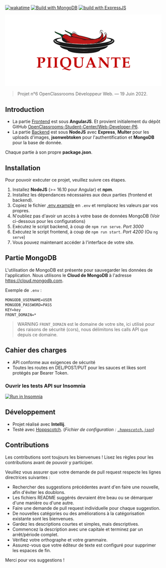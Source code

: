 [![wakatime](https://wakatime.com/badge/github/thomasbnt/DW_P6_Hot_Takes_backend_OC.svg?style=for-the-badge)](https://wakatime.com/badge/github/thomasbnt/DW_P6_Hot_Takes_backend_OC)
[![Build with MongoDB](https://img.shields.io/badge/Build%20with%20mongoDB-%2300f.svg?&color=800&style=for-the-badge&logo=mongodb&logoColor=white)](https://github.com/Automattic/mongoose)
[![build with ExpressJS](https://img.shields.io/badge/Build%20with%20Express-%234752C4.svg?&style=for-the-badge&color=white&logo=express&logoColor=black&alt=express)](https://github.com/expressjs/express)

![Hot Takes logo](piiquante.png)

> Projet n°6 OpenClassrooms Développeur Web. — 19 Juin 2022.

## Introduction

- La partie [Frontend](/frontend) est sous **AngularJS**. 
Et provient initialement du dépôt GitHub [OpenClassrooms-Student-Center/Web-Developer-P6](https://github.com/OpenClassrooms-Student-Center/Web-Developer-P6).
- La partie [Backend](/backend) est sous **NodeJS** avec **Express**, **Multer** pour les uploads d'images,
**jsonwebtoken** pour l'authentification et **MongoDB** pour la base de donnée.

Chaque partie à son propre **package.json**.

## Installation 
 
Pour pouvoir exécuter ce projet, veuillez suivre ces étapes. 

1. Installez **NodeJS** (>= 16.10 pour Angular) et **npm**.
2. Installez les dépendances nécessaires aux deux parties (frontend et backend).
3. Copiez le fichier [.env.example](/backend/.env.example) en `.env` et remplacez les valeurs par vos propres.
4. N'oubliez pas d'avoir un accès à votre base de données MongoDB (Voir ci-dessous pour les configurations)
5. Exécutez le script backend, à coup de `npm run serve`. _Port 3000_
6. Exécutez le script frontend, à coup de `npm run start`. _Port 4200_ (Ou `ng serve`)
7. Vous pouvez maintenant accéder à l'interface de votre site.

## Partie MongoDB

L'utilisation de MongoDB est présente pour sauvegarder les données de l'application.
Nous utilisons le **Cloud de MongoDB** à l'adresse https://cloud.mongodb.com.

Exemple de `.env` :

```dotenv
MONGODB_USERNAME=USER
MONGODB_PASSWORD=PASS
KEY=key
FRONT_DOMAIN=*
```

> WARNING
> `FRONT_DOMAIN` est le domaine de votre site, ici utilisé pour des raisons de sécurité (cors), nous délimitons les calls API que depuis ce domaine.

## Cahier des charges

- API conforme aux exigences de sécurité
- Toutes les routes en DEL/POST/PUT pour les sauces et likes sont protégés par Bearer Token.

### Ouvrir les tests API sur Insomnia

[![Run in Insomnia](https://insomnia.rest/images/run.svg)](https://insomnia.rest/run?label=Code&uri=https://raw.githubusercontent.com/thomasbnt/DW_P6_Hot_Takes_backend_OC/main/insomnia.json)

## Développement

- Projet réalisé avec **Intellij**.
- Testé avec [Hoppscotch](https://hoppscotch.io). (_Fichier de configuration : [`.hoppscotch.json`](hoppscotch.json)_)

## Contributions

Les contributions sont toujours les bienvenues ! Lisez les règles pour les contributions avant de pouvoir y participer.

Veuillez vous assurer que votre demande de pull request respecte les lignes directrices suivantes :

- Rechercher des suggestions précédentes avant d'en faire une nouvelle, afin d'éviter les doublons.
- Les fichiers README suggérés devraient être beau ou se démarquer d'une manière ou d'une autre.
- Faire une demande de pull request individuelle pour chaque suggestion.
- De nouvelles catégories ou des améliorations à la catégorisation existante sont les bienvenues.
- Gardez les descriptions courtes et simples, mais descriptives.
- Commencez la description avec une capitale et terminez par un arrêt/période complet.
- Vérifiez votre orthographe et votre grammaire.
- Assurez-vous que votre éditeur de texte est configuré pour supprimer les espaces de fin.

Merci pour vos suggestions !

